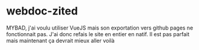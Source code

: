 # webdoc-zited

MYBAD, j'ai voulu utiliser VueJS mais son exportation vers github pages ne fonctionnait pas. J'ai donc refais le site en entier en natif. Il est pas parfait mais maintenant ça devrait mieux aller voilà
